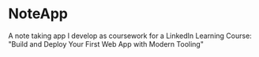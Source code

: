 # NoteApp
A note taking app I develop as coursework for a LinkedIn Learning Course: 
"Build and Deploy Your First Web App with Modern Tooling"
